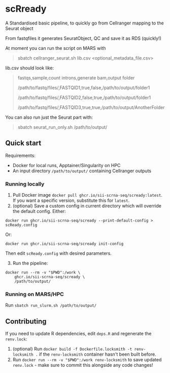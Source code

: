 # scRready
A Standardised basic pipeline, to quickly go from Cellranger mapping to the Seurat object

From fastqfiles it generates SeuratObject, QC and save it as RDS (quickly!)

At moment you can run the script on MARS with

> sbatch cellranger_seurat.sh lib.csv <optional_metadata_file.csv>

lib.csv should look like:

> fastqs,sample,count introns,generate bam,output folder
> 
> /path/to/fastq/files/,FASTQID1,true,false,/path/to/output/folder1
> 
> /path/to/fastq/files/,FASTQID2,false,true,/path/to/output/folder1
> 
> /path/to/fastq/files/,FASTQID3,true,true,/path/to/output/AnotherFolder

You can also run just the Seurat part with:

> sbatch seurat_run_only.sh /path/to/output/


## Quick start
Requirements:
* Docker for local runs, Apptainer/Singularity on HPC
* An input directory `/path/to/output/` containing Cellranger outputs

### Running locally
1) Pull Docker image `docker pull ghcr.io/sii-scrna-seq/scready:latest`. If you want a specific version, substitute this for `latest`.
2) (optional) Save a custom config in current directory which will override the default config. Either:

```
docker run ghcr.io/sii-scrna-seq/scready --print-default-config > scReady.config
``` 
Or:

```
docker run ghcr.io/sii-scrna-seq/scready init-config
```
Then edit `scReady.config` with desired parameters. 

3) Run the pipeline:
```
docker run --rm -v "$PWD":/work \
    ghcr.io/sii-scrna-seq/scready \
    /path/to/output/
```

### Running on MARS/HPC
Run `sbatch run_slurm.sh /path/to/output/`

## Contributing
If you need to update R dependencies, edit `deps.R` and regenerate the `renv.lock`:
1) (optional) Run `docker build -f Dockerfile.locksmith -t renv-locksmith .` if the `renv-locksmith` container hasn't been built before.
2) Run `docker run --rm -v "$PWD":/work renv-locksmith` to save updated `renv.lock` - make sure to commit this alongside any code changes!
